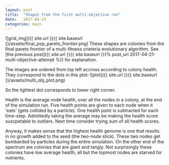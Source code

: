 ```yaml
---
layout: post
title:  "Shapes from the first multi-objective run"
date:   2017-04-23 
categories: main
---
```


![grid_img]({{ site.url }}{{ site.baseurl }}/assets/final_pop_pareto_frontier.png)
These shapes are colonies from the final pareto frontier of a multi-fitness crieteria evolutionary algorithm. See [the previous post]({{ site.url }}{{ site.baseurl }}{% post_url 2017-04-21-multi-objective-attempt %}) for explanation.


The images are ordered from top left accross according to colony health. They correspond to the dots in this plot:
![plot]({{ site.url }}{{ site.baseurl }}/assets/multi_obj_plot.png)

So the lightest dot corresponds to lower right corner.

Health is the average node health, over all the nodes in a colony, at the end of the simulation run. Five health points are given to each node when it 'eats' (gets collided by a particle). One health point is subtracted for each time-step. Admittedly taking the average may be making the health score suscpetable to outliers. Next time consider trying sum of all health scores.

Anyway, it makes sense that the highest health genome is one that results in no growth added to the seed (the two-node stick). These two nodes get bombarded by particles during the entire simulation. On the other end of the spectrum are colonies that are giant and tangly. Not surprisingly these colonies have low average health; all but the topmost nodes are starved for nutrients.
